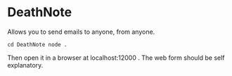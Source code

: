 # DeathNote
Allows you to send emails to anyone, from anyone.

`cd DeathNote
node .`

Then open it in a browser at localhost:12000 . The web form should be self explanatory.
